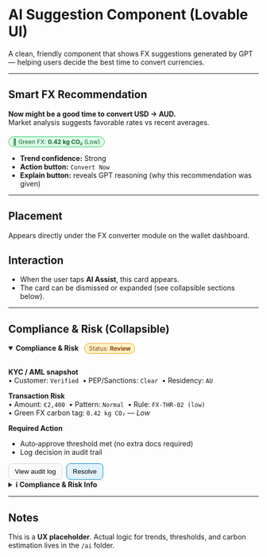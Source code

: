 # AI Suggestion Component (Lovable UI)

A clean, friendly component that shows FX suggestions generated by GPT — helping users decide the best time to convert currencies.

---

## Smart FX Recommendation

**Now might be a good time to convert USD → AUD.**  
Market analysis suggests favorable rates vs recent averages.

<span style="display:inline-block;margin-top:6px;padding:2px 8px;border-radius:12px;background:#dcfce7;color:#166534;border:1px solid #22c55e;font-size:0.85em;">
🌱 Green FX: <b>0.42 kg CO₂</b> (Low)
</span>

- **Trend confidence:** Strong  
- **Action button:** `Convert Now`  
- **Explain button:** reveals GPT reasoning (why this recommendation was given)

---

## Placement
Appears directly under the FX converter module on the wallet dashboard.

## Interaction
- When the user taps **AI Assist**, this card appears.
- The card can be dismissed or expanded (see collapsible sections below).

---

## Compliance & Risk (Collapsible)

<details open>
  <summary>
    <strong>Compliance & Risk</strong>
    <span style="margin-left:8px;padding:2px 8px;border-radius:10px;background:#fef3c7;color:#92400e;border:1px solid #f59e0b;font-size:0.85em;">
      Status: <b>Review</b>
    </span>
  </summary>

  <br/>

  **KYC / AML snapshot**  
  • Customer: <code>Verified</code> &nbsp;• PEP/Sanctions: <code>Clear</code> &nbsp;• Residency: <code>AU</code>

  **Transaction Risk**  
  • Amount: <code>€2,400</code> &nbsp;• Pattern: <code>Normal</code> &nbsp;• Rule: <code>FX-THR-02 (low)</code>  
  • Green FX carbon tag: <code>0.42 kg CO₂</code> — <i>Low</i>

  **Required Action**  
  - Auto‑approve threshold met (no extra docs required)  
  - Log decision in audit trail

  <div style="display:flex;gap:8px;margin-top:6px;">
    <button style="padding:8px 12px;border:1px solid #d1d5db;border-radius:8px;background:#f9fafb;">View audit log</button>
    <button style="padding:8px 12px;border:1px solid #0284c7;border-radius:8px;background:#e0f2fe;">Resolve</button>
  </div>
</details>

<!-- Variants: copy one of these into the <summary> badge if needed
  Clear:
    <span style="margin-left:8px;padding:2px 8px;border-radius:10px;background:#dcfce7;color:#166534;border:1px solid #22c55e;font-size:0.85em;">Status: <b>Clear</b></span>
  Blocked:
    <span style="margin-left:8px;padding:2px 8px;border-radius:10px;background:#fee2e2;color:#991b1b;border:1px solid #ef4444;font-size:0.85em;">Status: <b>Blocked</b></span>
-->

<details>
  <summary><strong>ℹ️ Compliance & Risk Info</strong></summary>
  <p>
    • This FX conversion follows KYC/AML checks.<br/>
    • Data handling complies with Australian Privacy Principles (APPs).<br/>
    • AI ethics safeguards applied before recommendation is shown.<br/>
    • Transactions above $10,000 trigger enhanced due diligence.
  </p>
</details>

---

## Notes
This is a **UX placeholder**. Actual logic for trends, thresholds, and carbon estimation lives in the `/ai` folder.
